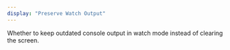 ```yaml
---
display: "Preserve Watch Output"
---
```


Whether to keep outdated console output in watch mode instead of clearing the screen.
